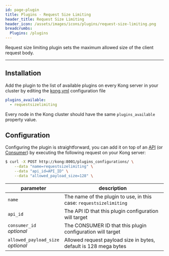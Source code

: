 ```yaml
---
id: page-plugin
title: Plugins - Request Size Limiting
header_title: Request Size Limiting
header_icon: /assets/images/icons/plugins/request-size-limiting.png
breadcrumbs:
  Plugins: /plugins
---
```


Request size limiting plugin sets the maximum allowed size of the client request body.  

---

## Installation

Add the plugin to the list of available plugins on every Kong server in your cluster by editing the [kong.yml][configuration] configuration file

```yaml
plugins_available:
  - requestsizelimiting
```

Every node in the Kong cluster should have the same `plugins_available` property value.

## Configuration

Configuring the plugin is straightforward, you can add it on top of an [API][api-object] (or [Consumer][consumer-object]) by executing the following request on your Kong server:

```bash
$ curl -X POST http://kong:8001/plugins_configurations/ \
    --data "name=requestsizelimiting" \
    --data "api_id=API_ID" \
    --data "allowed_payload_size=128" \
```

parameter                               | description
 ---                                    | ---
`name`                                  | The name of the plugin to use, in this case: `requestsizelimiting`
`api_id`                                | The API ID that this plugin configuration will target
`consumer_id`<br>*optional*             | The CONSUMER ID that this plugin configuration will target
`allowed_payload_size`<br>*optional*             | Allowed request payload size in bytes, default is 128 mega bytes

[api-object]: /docs/{{site.data.kong_latest.version}}/admin-api/#api-object
[configuration]: /docs/{{site.data.kong_latest.version}}/configuration
[consumer-object]: /docs/{{site.data.kong_latest.version}}/admin-api/#consumer-object
